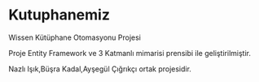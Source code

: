 # Kutuphanemiz
Wissen Kütüphane Otomasyonu Projesi

Proje  Entity Framework  ve 3 Katmanlı mimarisi prensibi ile geliştirilmiştir.

Nazlı Işık,Büşra Kadal,Ayşegül Çığrıkçı ortak projesidir.




